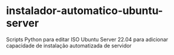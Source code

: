 # instalador-automatico-ubuntu-server
Scripts Python para editar ISO Ubuntu Server 22.04 para adicionar capacidade de instalação automatizada de servidor
